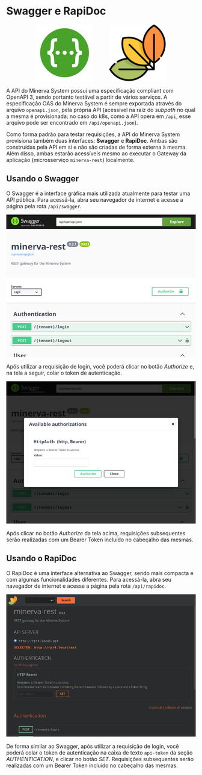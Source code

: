 # Swagger e RapiDoc

<center>
<img src="./swagger-logo.png" alt="Swagger" height="150" style="padding-right:20px"/>
<img src="./rapidoc-logo.png" alt="RapiDoc" height="150" style="padding-left:20px"/>
</center>

A API do Minerva System possui uma especificação compliant com OpenAPI 3, sendo portanto
testável a partir de vários serviços. A especificação OAS do Minerva System é sempre
exportada através do arquivo `openapi.json`, pela própria API (acessível na raiz do
_subpath_ no qual a mesma é provisionada; no caso do k8s, como a API opera em `/api`,
esse arquivo pode ser encontrado em `/api/openapi.json`).

Como forma padrão para testar requisições, a API do Minerva System provisiona também
duas interfaces: **Swagger** e **RapiDoc**. Ambas são construídas pela API em si e
não são criadas de forma externa à mesma. Além disso, ambas estarão acessíveis mesmo
ao executar o Gateway da aplicação (microsserviço `minerva-rest`) localmente.

## Usando o Swagger

O Swagger é a interface gráfica mais utilizada atualmente para testar uma API pública.
Para acessá-la, abra seu navegador de internet e acesse a página pela rota `/api/swagger`.

<center>
<img src="./swagger-1.png" alt="Tela inicial do Swagger" width="600"/>
</center>


Após utilizar a requisição de login, você poderá clicar no botão _Authorize_ e, na tela a
seguir, colar o token de autenticação.

<center>
<img src="./swagger-2.png" alt="Tela de autorização do Swagger" width="600"/>
</center>

Após clicar no botão _Authorize_ da tela acima, requisições subsequentes serão realizadas
com um Bearer Token incluído no cabeçalho das mesmas.

## Usando o RapiDoc

O RapiDoc é uma interface alternativa ao Swagger, sendo mais compacta e com algumas
funcionalidades diferentes. Para acessá-la, abra seu navegador de internet e acesse a
página pela rota `/api/rapidoc`.

<center>
<img src="./rapidoc-1.png" alt="Tela inicial do RapiDoc" width="600"/>
</center>

De forma similar ao Swagger, após utilizar a requisição de login, você poderá colar
o token de autenticação na caixa de texto `api-token` da seção _AUTHENTICATION_, e clicar
no botão _SET_. Requisições subsequentes serão realizadas com um Bearer Token incluído
no cabeçalho das mesmas.

